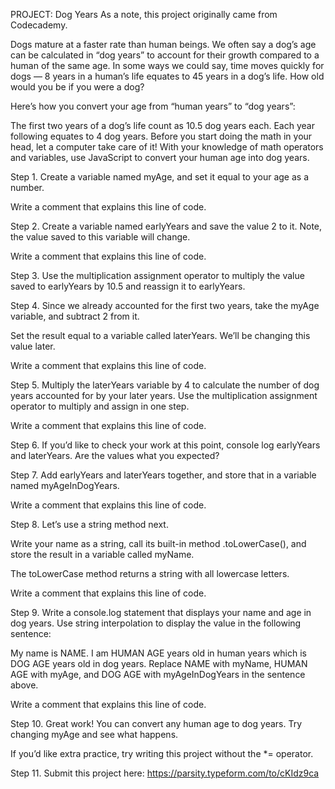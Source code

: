 PROJECT: Dog Years
As a note, this project originally came from Codecademy.

Dogs mature at a faster rate than human beings. We often say a dog’s age can be calculated in “dog years” to account for their growth compared to a human of the same age. In some ways we could say, time moves quickly for dogs — 8 years in a human’s life equates to 45 years in a dog’s life. How old would you be if you were a dog?

Here’s how you convert your age from “human years” to “dog years”:

The first two years of a dog’s life count as 10.5 dog years each.
Each year following equates to 4 dog years.
Before you start doing the math in your head, let a computer take care of it! With your knowledge of math operators and variables, use JavaScript to convert your human age into dog years.

Step 1.
Create a variable named myAge, and set it equal to your age as a number.

Write a comment that explains this line of code.

Step 2.
Create a variable named earlyYears and save the value 2 to it. Note, the value saved to this variable will change.

Write a comment that explains this line of code.

Step 3.
Use the multiplication assignment operator to multiply the value saved to earlyYears by 10.5 and reassign it to earlyYears.

Step 4.
Since we already accounted for the first two years, take the myAge variable, and subtract 2 from it.

Set the result equal to a variable called laterYears. We’ll be changing this value later.

Write a comment that explains this line of code.

Step 5.
Multiply the laterYears variable by 4 to calculate the number of dog years accounted for by your later years. Use the multiplication assignment operator to multiply and assign in one step.

Write a comment that explains this line of code.

Step 6.
If you’d like to check your work at this point, console log earlyYears and laterYears. Are the values what you expected?

Step 7.
Add earlyYears and laterYears together, and store that in a variable named myAgeInDogYears.

Write a comment that explains this line of code.

Step 8.
Let’s use a string method next.

Write your name as a string, call its built-in method .toLowerCase(), and store the result in a variable called myName.

The toLowerCase method returns a string with all lowercase letters.

Write a comment that explains this line of code.

Step 9.
Write a console.log statement that displays your name and age in dog years. Use string interpolation to display the value in the following sentence:

My name is NAME. I am HUMAN AGE years old in human years which is DOG AGE years old in dog years.
Replace NAME with myName, HUMAN AGE with myAge, and DOG AGE with myAgeInDogYears in the sentence above.

Write a comment that explains this line of code.

Step 10.
Great work! You can convert any human age to dog years. Try changing myAge and see what happens.

If you’d like extra practice, try writing this project without the *= operator.

Step 11.
Submit this project here: https://parsity.typeform.com/to/cKIdz9ca